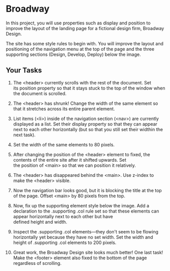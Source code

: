 # Broadway

In this project, you will use properties such as display and position to improve the layout of the landing page for a fictional design firm, Broadway Design.

The site has some style rules to begin with. You will improve the layout and positioning of the navigation menu at the top of the page and the three supporting sections (Design, Develop, Deploy) below the image.

## Your Tasks

1.  The \<header\> currently scrolls with the rest of the document.
Set its position property so that it stays stuck to the top of the window when the document is scrolled.

2. The \<header\> has shrunk!
Change the width of the same element so that it stretches across its entire parent element.

3. List items (\<li\>) inside of the navigation section (\<nav\>) are currently displayed as a list.
Set their display property so that they can appear next to each other horizontally (but so that you still set their widthin the next task).

4. Set the width of the same elements to 80 pixels.

5. After changing the position of the \<header\> element to fixed, the contents of the entire site after it shifted upwards.  Set the position of \<main\> so that we can position it relatively.

6. The \<header\> has disappeared behind the \<main\>.  Use z-index to make the \<header\> visible.

7. Now the navigation bar looks good, but it is blocking the title at the top of the page.
Offset \<main\> by 80 pixels from the top.

8. Now, fix up the supporting element style below the image.
Add a declaration to the .supporting .col rule set so that these elements can appear horizontally next to each other but have defined height and width.

9. Inspect the .supporting .col elements—they don't seem to be flowing horizontally yet because they have no set width. Set the width and height of .supporting .col elements to 200 pixels.

10. Great work, the Broadway Design site looks much better!   One last task!  Make the \<footer\> element also fixed to the bottom of the page regardless of scrolling.
